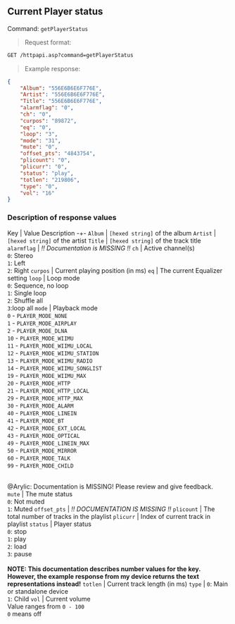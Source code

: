 ## Current Player status

Command: `getPlayerStatus`

> Request format:

```html
GET /httpapi.asp?command=getPlayerStatus
```

> Example response:

```json
{
	"Album": "556E6B6E6F776E",
	"Artist": "556E6B6E6F776E",
	"Title": "556E6B6E6F776E",
	"alarmflag": "0",
	"ch": "0",
	"curpos": "89872",
	"eq": "0",
	"loop": "3",
	"mode": "31",
	"mute": "0",
	"offset_pts": "4843754",
	"plicount": "0",
	"plicurr": "0",
	"status": "play",
	"totlen": "219806",
	"type": "0",
	"vol": "16"
}
```

### Description of response values

Key | Value Description
-+-
`Album` | `[hexed string]` of the album
`Artist` | `[hexed string]` of the artist
`Title` | `[hexed string]` of the track title
`alarmflag` | *!! Documentation is MISSING !!*
`ch` | Active channel(s)<br>`0`: Stereo<br>`1`: Left<br>`2`: Right
`curpos` | Current playing position (in ms)
`eq` | The current Equalizer setting
`loop` | Loop mode<br>`0`: Sequence, no loop<br>`1`: Single loop<br>`2`: Shuffle all<br>`3`:loop all
`mode` | Playback mode<br>`0` - `PLAYER_MODE_NONE`<br>`1` - `PLAYER_MODE_AIRPLAY`<br>`2` - `PLAYER_MODE_DLNA`<br>`10` - `PLAYER_MODE_WIIMU`<br>`11` - `PLAYER_MODE_WIIMU_LOCAL`<br>`12` - `PLAYER_MODE_WIIMU_STATION`<br>`13` - `PLAYER_MODE_WIIMU_RADIO`<br>`14` - `PLAYER_MODE_WIIMU_SONGLIST`<br>`19` - `PLAYER_MODE_WIIMU_MAX`<br>`20` - `PLAYER_MODE_HTTP`<br>`21` - `PLAYER_MODE_HTTP_LOCAL`<br>`29` - `PLAYER_MODE_HTTP_MAX`<br>`30` - `PLAYER_MODE_ALARM`<br>`40` - `PLAYER_MODE_LINEIN`<br>`41` - `PLAYER_MODE_BT`<br>`42` - `PLAYER_MODE_EXT_LOCAL`<br>`43` - `PLAYER_MODE_OPTICAL`<br>`49` - `PLAYER_MODE_LINEIN_MAX`<br>`50` - `PLAYER_MODE_MIRROR`<br>`60` - `PLAYER_MODE_TALK`<br>`99` - `PLAYER_MODE_CHILD`<br><br><aside class="warning">@Arylic: Documentation is MISSING! Please review and give feedback.</aside>
`mute` | The mute status<br>`0`: Not muted<br>`1`: Muted
`offset_pts` | *!! DOCUMENTATION IS MISSING !!*
`plicount` | The total number of tracks in the playlist
`plicurr` | Index of current track in playlist
`status` | Player status<br>`0`: stop<br>`1`: play<br>`2`: load<br>`3`: pause<br><br>**NOTE: This documentation describes number values for the key. However, the example response from my device returns the text representations instead!**
`totlen` | Current track length (in ms)
`type` | `0`: Main or standalone device<br>`1`: Child
`vol` | Current volume<br>Value ranges from `0 - 100`<br>`0` means off



